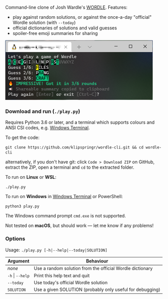 Command-line clone of Josh Wardle's [WORDLE](https://www.powerlanguage.co.uk/wordle/). Features:
- play against random solutions, or against the once-a-day "official" Wordle solution (with `--today`)
- official dictionaries of solutions and valid guesses
- spoiler-free emoji summaries for sharing

![Screenshot of a Wordle CLI game](/assets/screenshot.png?raw=true "Screenshot of a Wordle CLI game")

### Download and run (`./play.py`)
Requires Python 3.6 or later, and a terminal which supports colours and ANSI CSI codes, e.g. [Windows Terminal](https://aka.ms/terminal).

To get the code:
```
git clone https://github.com/klipspringr/wordle-cli.git && cd wordle-cli
```
alternatively, if you don't have git: click `Code > Download ZIP` on GitHub, extract the ZIP, open a terminal and `cd` to the extracted folder.

To run on **Linux** or **WSL**:
```
./play.py
```
To run on **Windows** in [Windows Terminal](https://aka.ms/terminal) or PowerShell:
```
python3 play.py
```
The Windows command prompt `cmd.exe` is not supported.

Not tested on **macOS**, but should work &mdash; let me know if any problems!

### Options
Usage: `./play.py [-h|--help|--today|SOLUTION]`

|Argument               |Behaviour                                                  |
|-----------------------|-----------------------------------------------------------|
|_none_                 |Use a random solution from the official Wordle dictionary  |
|`-h` &#124; `--help`   |Print this help text and quit                              |
|`--today`              |Use today's official Wordle solution                       |
|`SOLUTION`             |Use a given SOLUTION (probably only useful for debugging)  |

